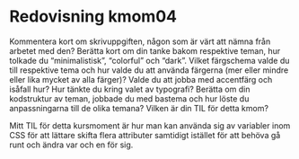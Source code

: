 ---
---
Redovisning kmom04
=========================

Kommentera kort om skrivuppgiften, någon som är värt att nämna från arbetet med den?
Berätta kort om din tanke bakom respektive teman, hur tolkade du “minimalistisk”, “colorful” och “dark”.
Vilket färgschema valde du till respektive tema och hur valde du att använda färgerna (mer eller mindre eller lika mycket av alla färger)?
Valde du att jobba med accentfärg och isåfall hur?
Hur tänkte du kring valet av typografi?
Berätta om din kodstruktur av teman, jobbade du med bastema och hur löste du anpassningarna till de olika temana?
Vilken är din TIL för detta kmom?



Mitt TIL för detta kursmoment är hur man kan använda sig av variabler inom CSS för att lättare skifta flera attributer samtidigt istället för att behöva gå runt och ändra var och en för sig.
